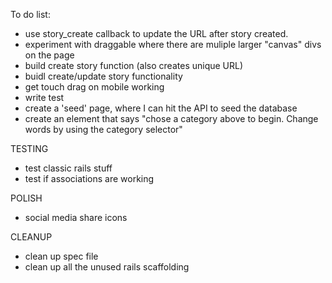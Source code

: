 To do list:

- use story_create callback to update the URL after story created.
- experiment with draggable where there are muliple larger "canvas" divs on the page
- build create story function (also creates unique URL)
- buidl create/update story functionality
- get touch drag on mobile working
- write test
- create a 'seed' page, where I can hit the API to seed the database
- create an element that says "chose a category above to begin. Change words by using the category selector"

TESTING
- test classic rails stuff
- test if associations are working

POLISH
- social media share icons


CLEANUP

- clean up spec file
- clean up all the unused rails scaffolding